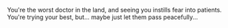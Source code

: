 You're the worst doctor in the land, and seeing you instills fear into patients. You're trying your best, but... maybe just let them pass peacefully...
